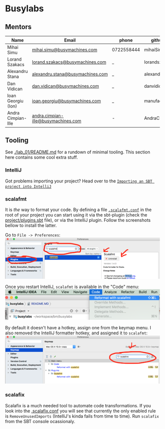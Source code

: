 # Busylabs

## Mentors

| Name              | Email                               |    phone      | githubId      | skypeId                        |
|-------------------|-------------------------------------|---------------|---------------|--------------------------------|
| Mihai Simu        | mihai.simu@busymachines.com         | 0722558444    | mihaiSimu     | simu.mihai.stelian@gmail.com   |
| Lorand Szakacs    | lorand.szakacs@busymachines.com     | _             | lorandszakacs |  _                             |
| Alexandru Stana   | alexandru.stana@busymachines.com    | _             | alexandrustana|  _                             |
| Dan Vidican       | dan.vidican@busymachines.com        | _             | danvidican    |  _                             |
| Ioan Georgiu (Ion)| ioan.georgiu@busymachines.com       | _             | manufacturist |  _    
| Andra Cimpian-Ille| andra.cimpian-ille@busymachines.com | -             | AndraCimpian  |  -                             |

## Tooling

See [./lab_01/README.md](./lab_01/README.md) for a rundown of minimal tooling. This section here contains some cool extra stuff.

### IntelliJ

Got problems importing your project? Head over to the [`Importing an SBT project into IntelliJ`](./importing-a-project.md)

### scalafmt

It is *the* way to format your code. By defining a file [`.scalafmt.conf`](./.scalafmt.conf) in the root of your project you can start using it via the sbt-plugin (check the [project/plugins.sbt](./project/plugins.sbt) file), or via the IntelliJ plugin. Follow the screenshots bellow to install the latter.

Go to `File -> Preferences`:
![Install Scalafmt IntelliJ Plugin](./screenshots/scalafmt_plugin_01.png)

Once you restart IntelliJ, `scalafmt` is available in the "Code" menu:
![Reformat with scalafmt](./screenshots/scalafmt_plugin_02.png)

By default it doesn't have a hotkey, assign one from the keymap menu. I also removed the IntelliJ formatter hotkey, and assigned it to `scalafmt`:
![Assign hotkey to scalafmt](./screenshots/scalafmt_plugin_03.png)

### scalafix

Scalafix is a much needed tool to automate code transformations. If you look into the [.scalafix.conf](./.scalafix.conf) you will see that currently the only enabled rule is `RemoveUnusedImports` (IntelliJ's kinda fails from time to time). Run `scalafix` from the SBT console ocassionaly.